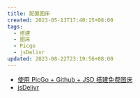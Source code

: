 ```yaml
---
title: 配置图床
created: 2023-05-13T17:40:15+08:00
tags:
  - 搭建
  - 图床
  - Picgo
  - jsDelivr
updated: 2023-08-22T23:19:56+08:00
---
```


- [使用 PicGo + Github + JSD 搭建免费图床](https://asuka4every.top/build-your-own-img-host/)
- [jsDelivr](https://www.jsdelivr.com/)

